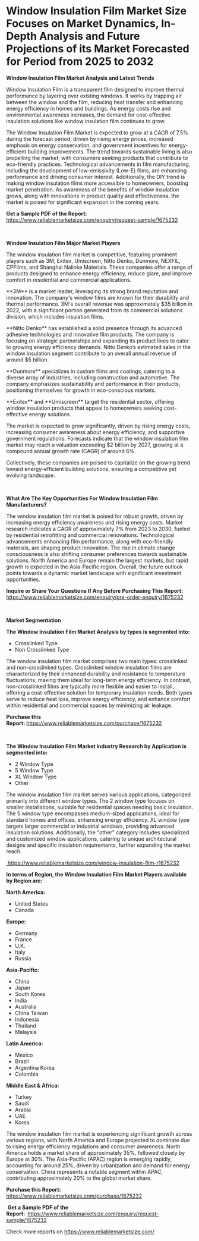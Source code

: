 <p><h1>Window Insulation Film Market Size Focuses on Market Dynamics, In-Depth Analysis and Future Projections of its Market Forecasted for Period from 2025 to 2032</h1></p><p><strong>Window Insulation Film Market Analysis and Latest Trends</strong></p>
<p><p>Window Insulation Film is a transparent film designed to improve thermal performance by layering over existing windows. It works by trapping air between the window and the film, reducing heat transfer and enhancing energy efficiency in homes and buildings. As energy costs rise and environmental awareness increases, the demand for cost-effective insulation solutions like window insulation film continues to grow.</p><p>The Window Insulation Film Market is expected to grow at a CAGR of 7.5% during the forecast period, driven by rising energy prices, increased emphasis on energy conservation, and government incentives for energy-efficient building improvements. The trend towards sustainable living is also propelling the market, with consumers seeking products that contribute to eco-friendly practices. Technological advancements in film manufacturing, including the development of low-emissivity (Low-E) films, are enhancing performance and driving consumer interest. Additionally, the DIY trend is making window insulation films more accessible to homeowners, boosting market penetration. As awareness of the benefits of window insulation grows, along with innovations in product quality and effectiveness, the market is poised for significant expansion in the coming years.</p></p>
<p><strong>Get a Sample PDF of the Report:&nbsp;</strong> <a href="https://www.reliablemarketsize.com/enquiry/request-sample/1675232?utm_campaign=2210&utm_medium=2&utm_source=Github&utm_content=ia&utm_term=30012025&utm_id=window-insulation-film">https://www.reliablemarketsize.com/enquiry/request-sample/1675232</a></p>
<p>&nbsp;</p>
<p><strong>Window Insulation Film Major Market Players</strong></p>
<p><p>The window insulation film market is competitive, featuring prominent players such as 3M, Exitex, Umiscreen, Nitto Denko, Dunmore, NEXFIL, CPFilms, and Shanghai Nalinke Materials. These companies offer a range of products designed to enhance energy efficiency, reduce glare, and improve comfort in residential and commercial applications.</p><p>**3M** is a market leader, leveraging its strong brand reputation and innovation. The company's window films are known for their durability and thermal performance. 3M's overall revenue was approximately $35 billion in 2022, with a significant portion generated from its commercial solutions division, which includes insulation films. </p><p>**Nitto Denko** has established a solid presence through its advanced adhesive technologies and innovative film products. The company is focusing on strategic partnerships and expanding its product lines to cater to growing energy efficiency demands. Nitto Denko’s estimated sales in the window insulation segment contribute to an overall annual revenue of around $5 billion.</p><p>**Dunmore** specializes in custom films and coatings, catering to a diverse array of industries, including construction and automotive. The company emphasizes sustainability and performance in their products, positioning themselves for growth in eco-conscious markets.</p><p>**Exitex** and **Umiscreen** target the residential sector, offering window insulation products that appeal to homeowners seeking cost-effective energy solutions.</p><p>The market is expected to grow significantly, driven by rising energy costs, increasing consumer awareness about energy efficiency, and supportive government regulations. Forecasts indicate that the window insulation film market may reach a valuation exceeding $2 billion by 2027, growing at a compound annual growth rate (CAGR) of around 6%.</p><p>Collectively, these companies are poised to capitalize on the growing trend toward energy-efficient building solutions, ensuring a competitive yet evolving landscape.</p></p>
<p>&nbsp;</p>
<p><strong>What Are The Key Opportunities For Window Insulation Film Manufacturers?</strong></p>
<p><p>The window insulation film market is poised for robust growth, driven by increasing energy efficiency awareness and rising energy costs. Market research indicates a CAGR of approximately 7% from 2023 to 2030, fueled by residential retrofitting and commercial renovations. Technological advancements enhancing film performance, along with eco-friendly materials, are shaping product innovation. The rise in climate change consciousness is also shifting consumer preferences towards sustainable solutions. North America and Europe remain the largest markets, but rapid growth is expected in the Asia-Pacific region. Overall, the future outlook points towards a dynamic market landscape with significant investment opportunities.</p></p>
<p><strong>Inquire or Share Your Questions If Any Before Purchasing This Report:</strong> <a href="https://www.reliablemarketsize.com/enquiry/pre-order-enquiry/1675232?utm_campaign=2210&utm_medium=2&utm_source=Github&utm_content=ia&utm_term=30012025&utm_id=window-insulation-film">https://www.reliablemarketsize.com/enquiry/pre-order-enquiry/1675232</a></p>
<p>&nbsp;</p>
<p><strong>Market Segmentation</strong></p>
<p><strong>The Window Insulation Film Market Analysis by types is segmented into:</strong></p>
<p><ul><li>Crosslinked Type</li><li>Non Crosslinked Type</li></ul></p>
<p><p>The window insulation film market comprises two main types: crosslinked and non-crosslinked types. Crosslinked window insulation films are characterized by their enhanced durability and resistance to temperature fluctuations, making them ideal for long-term energy efficiency. In contrast, non-crosslinked films are typically more flexible and easier to install, offering a cost-effective solution for temporary insulation needs. Both types serve to reduce heat loss, improve energy efficiency, and enhance comfort within residential and commercial spaces by minimizing air leakage.</p></p>
<p><strong>Purchase this Report:&nbsp;</strong><a href="https://www.reliablemarketsize.com/purchase/1675232?utm_campaign=2210&utm_medium=2&utm_source=Github&utm_content=ia&utm_term=30012025&utm_id=window-insulation-film">https://www.reliablemarketsize.com/purchase/1675232</a></p>
<p>&nbsp;</p>
<p><strong>The Window Insulation Film Market Industry Research by Application is segmented into:</strong></p>
<p><ul><li>2 Window Type</li><li>5 Window Type</li><li>XL Window Type</li><li>Other</li></ul></p>
<p><p>The window insulation film market serves various applications, categorized primarily into different window types. The 2 window type focuses on smaller installations, suitable for residential spaces needing basic insulation. The 5 window type encompasses medium-sized applications, ideal for standard homes and offices, enhancing energy efficiency. XL window type targets larger commercial or industrial windows, providing advanced insulation solutions. Additionally, the "other" category includes specialized and customized window applications, catering to unique architectural designs and specific insulation requirements, further expanding the market reach.</p></p>
<p><a href="https://www.reliablemarketsize.com/window-insulation-film-r1675232?utm_campaign=2210&utm_medium=2&utm_source=Github&utm_content=ia&utm_term=30012025&utm_id=window-insulation-film">&nbsp;https://www.reliablemarketsize.com/window-insulation-film-r1675232</a></p>
<p><strong>In terms of Region, the Window Insulation Film Market Players available by Region are:</strong></p>
<p>
    <p> <strong> North America: </strong>
        <ul>
            <li>United States</li>
            <li>Canada</li>
        </ul>
        </p> 
    <p> <strong> Europe: </strong>
        <ul>
            <li>Germany</li>
            <li>France</li>
            <li>U.K.</li>
            <li>Italy</li>
            <li>Russia</li>
        </ul>
        </p> 
    <p> <strong> Asia-Pacific: </strong>
        <ul>
            <li>China</li>
            <li>Japan</li>
            <li>South Korea</li>
            <li>India</li>
            <li>Australia</li>
            <li>China Taiwan</li>
            <li>Indonesia</li>
            <li>Thailand</li>
            <li>Malaysia</li>
        </ul>
        </p> 
    <p> <strong> Latin America: </strong>
        <ul>
            <li>Mexico</li>
            <li>Brazil</li>
            <li>Argentina Korea</li>
            <li>Colombia</li>
        </ul>
        </p> 
    <p> <strong> Middle East & Africa: </strong>
        <ul>
            <li>Turkey</li>
            <li>Saudi</li>
            <li>Arabia</li>
            <li>UAE</li>
            <li>Korea</li>
        </ul>
    </p>
    </p>
<p><p>The window insulation film market is experiencing significant growth across various regions, with North America and Europe projected to dominate due to rising energy efficiency regulations and consumer awareness. North America holds a market share of approximately 35%, followed closely by Europe at 30%. The Asia-Pacific (APAC) region is emerging rapidly, accounting for around 25%, driven by urbanization and demand for energy conservation. China represents a notable segment within APAC, contributing approximately 20% to the global market share.</p></p>
<p><strong>Purchase this Report: </strong><a href="https://www.reliablemarketsize.com/purchase/1675232?utm_campaign=2210&utm_medium=2&utm_source=Github&utm_content=ia&utm_term=30012025&utm_id=window-insulation-film">https://www.reliablemarketsize.com/purchase/1675232</a></p>
<p>&nbsp;<strong>Get a Sample PDF of the Report:&nbsp;&nbsp;</strong><a href="https://www.reliablemarketsize.com/enquiry/request-sample/1675232?utm_campaign=2210&utm_medium=2&utm_source=Github&utm_content=ia&utm_term=30012025&utm_id=window-insulation-film">https://www.reliablemarketsize.com/enquiry/request-sample/1675232</a></p>
<p><strong></strong></p>
<p>Check more reports on <a href="https://www.reliablemarketsize.com/?utm_campaign=2210&utm_medium=2&utm_source=Github&utm_content=ia&utm_term=30012025&utm_id=window-insulation-film">https://www.reliablemarketsize.com/</a></p>